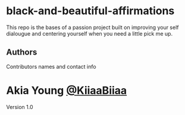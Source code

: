 # black-and-beautiful-affirmations

This repo is the bases of a passion project built on improving your self dialougue and centering yourself when you need a little pick me up.



## Authors

Contributors names and contact info

 Akia Young
[@KiiaaBiiaa](https://twitter.com/kiiaabiiaa)
============================================

Version 1.0


